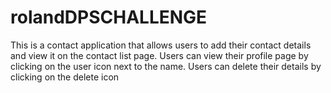 # rolandDPSCHALLENGE

This is a contact application that allows users to add their contact details and view it on the contact list page. 
Users can view their profile page by clicking on the user icon next to the name.
Users can delete their details by clicking on the delete icon
